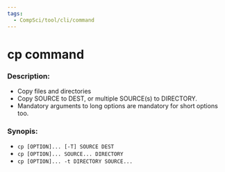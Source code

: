 ```yaml
---
tags:
  - CompSci/tool/cli/command
---
```

# cp command
### Description:
- Copy files and directories
- Copy SOURCE to DEST, or multiple SOURCE(s) to DIRECTORY.
- Mandatory arguments to long options are mandatory for short options too.
### Synopis:
- `cp [OPTION]... [-T] SOURCE DEST`
- `cp [OPTION]... SOURCE... DIRECTORY`
- `cp [OPTION]... -t DIRECTORY SOURCE...`